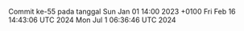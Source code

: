 Commit ke-55 pada tanggal Sun Jan 01 14:00 2023 +0100
Fri Feb 16 14:43:06 UTC 2024
Mon Jul  1 06:36:46 UTC 2024

